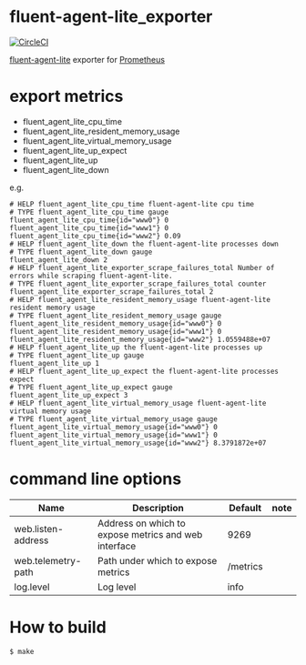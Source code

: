 # fluent-agent-lite_exporter

[![CircleCI](https://circleci.com/gh/matsumana/fluent-agent-lite_exporter/tree/master.svg?style=shield)](https://circleci.com/gh/matsumana/fluent-agent-lite_exporter/tree/master)

[fluent-agent-lite](https://github.com/tagomoris/fluent-agent-lite) exporter for [Prometheus](https://prometheus.io/)

# export metrics

- fluent_agent_lite_cpu_time
- fluent_agent_lite_resident_memory_usage
- fluent_agent_lite_virtual_memory_usage
- fluent_agent_lite_up_expect
- fluent_agent_lite_up
- fluent_agent_lite_down

e.g.

```
# HELP fluent_agent_lite_cpu_time fluent-agent-lite cpu time
# TYPE fluent_agent_lite_cpu_time gauge
fluent_agent_lite_cpu_time{id="www0"} 0
fluent_agent_lite_cpu_time{id="www1"} 0
fluent_agent_lite_cpu_time{id="www2"} 0.09
# HELP fluent_agent_lite_down the fluent-agent-lite processes down
# TYPE fluent_agent_lite_down gauge
fluent_agent_lite_down 2
# HELP fluent_agent_lite_exporter_scrape_failures_total Number of errors while scraping fluent-agent-lite.
# TYPE fluent_agent_lite_exporter_scrape_failures_total counter
fluent_agent_lite_exporter_scrape_failures_total 2
# HELP fluent_agent_lite_resident_memory_usage fluent-agent-lite resident memory usage
# TYPE fluent_agent_lite_resident_memory_usage gauge
fluent_agent_lite_resident_memory_usage{id="www0"} 0
fluent_agent_lite_resident_memory_usage{id="www1"} 0
fluent_agent_lite_resident_memory_usage{id="www2"} 1.0559488e+07
# HELP fluent_agent_lite_up the fluent-agent-lite processes up
# TYPE fluent_agent_lite_up gauge
fluent_agent_lite_up 1
# HELP fluent_agent_lite_up_expect the fluent-agent-lite processes expect
# TYPE fluent_agent_lite_up_expect gauge
fluent_agent_lite_up_expect 3
# HELP fluent_agent_lite_virtual_memory_usage fluent-agent-lite virtual memory usage
# TYPE fluent_agent_lite_virtual_memory_usage gauge
fluent_agent_lite_virtual_memory_usage{id="www0"} 0
fluent_agent_lite_virtual_memory_usage{id="www1"} 0
fluent_agent_lite_virtual_memory_usage{id="www2"} 8.3791872e+07
```

# command line options

Name     | Description | Default | note
---------|-------------|----|----
web.listen-address | Address on which to expose metrics and web interface | 9269 |
web.telemetry-path | Path under which to expose metrics | /metrics |
log.level | Log level | info |

# How to build

```
$ make
```
